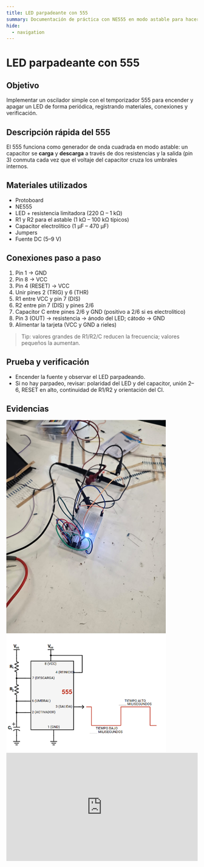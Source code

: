 ```yaml
---
title: LED parpadeante con 555
summary: Documentación de práctica con NE555 en modo astable para hacer parpadear un LED.
hide:
  - navigation
---
```


# LED parpadeante con 555

## Objetivo
Implementar un oscilador simple con el temporizador 555 para encender y apagar un LED de forma periódica, registrando materiales, conexiones y verificación.

## Descripción rápida del 555
El 555 funciona como generador de onda cuadrada en modo astable: un capacitor se **carga** y **descarga** a través de dos resistencias y la salida (pin 3) conmuta cada vez que el voltaje del capacitor cruza los umbrales internos.

## Materiales utilizados
- Protoboard  
- NE555  
- LED + resistencia limitadora (220 Ω – 1 kΩ)  
- R1 y R2 para el astable (1 kΩ – 100 kΩ típicos)  
- Capacitor electrolítico (1 µF – 470 µF)  
- Jumpers  
- Fuente DC (5–9 V)

## Conexiones paso a paso
1. Pin 1 → GND  
2. Pin 8 → VCC  
3. Pin 4 (RESET) → VCC  
4. Unir pines 2 (TRIG) y 6 (THR)  
5. R1 entre VCC y pin 7 (DIS)  
6. R2 entre pin 7 (DIS) y pines 2/6  
7. Capacitor C entre pines 2/6 y GND (positivo a 2/6 si es electrolítico)  
8. Pin 3 (OUT) → resistencia → ánodo del LED; cátodo → GND  
9. Alimentar la tarjeta (VCC y GND a rieles)

> Tip: valores grandes de R1/R2/C reducen la frecuencia; valores pequeños la aumentan.

## Prueba y verificación
- Encender la fuente y observar el LED parpadeando.  
- Si no hay parpadeo, revisar: polaridad del LED y del capacitor, unión 2–6, RESET en alto, continuidad de R1/R2 y orientación del CI.

  

## Evidencias
<img src="../recursos/imgs/Montaje_protoboard.jpg" alt="Circuito" width="420">

<img src="../recursos/imgs/Esquema.png" alt="Esquema" width="420">

<div style="position:relative;padding-bottom:56.25%;height:0;overflow:hidden;max-width:100%;">
  <iframe
    src="https://www.youtube.com/embed/OY3QCOtRYKI"
    title="YouTube video"
    frameborder="0"
    allow="accelerometer; autoplay; clipboard-write; encrypted-media; gyroscope; picture-in-picture; web-share"
    allowfullscreen
    style="position:absolute;top:0;left:0;width:100%;height:100%;">
  </iframe>
</div>

